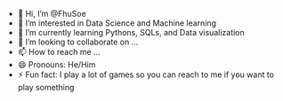 - 👋 Hi, I’m @FhuSoe
- 👀 I’m interested in Data Science and Machine learning
- 🌱 I’m currently learning Pythons, SQLs, and Data visualization
- 💞️ I’m looking to collaborate on ...
- 📫 How to reach me ...
- 😄 Pronouns: He/Him
- ⚡ Fun fact: I play a lot of games so you can reach to me if you want to play something

<!---
FhuSoe/FhuSoe is a ✨ special ✨ repository because its `README.md` (this file) appears on your GitHub profile.
You can click the Preview link to take a look at your changes.
--->
